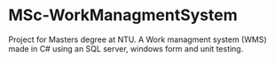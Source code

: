 # MSc-WorkManagmentSystem
Project for Masters degree at NTU. A Work managment system (WMS) made in C# using an SQL server, windows form and unit testing.
